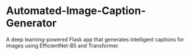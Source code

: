 # Automated-Image-Caption-Generator
A deep learning-powered Flask app that generates intelligent captions for images using EfficientNet-B5 and Transformer.
